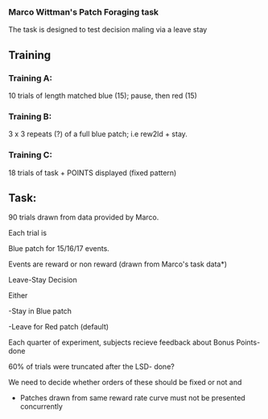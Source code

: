 

### Marco Wittman's Patch Foraging task

The task is designed to test decision maling via a leave stay


## Training

### Training A:
10 trials of
    length matched blue (15); pause, then red (15)

### Training B:
3 x
    3 repeats (?) of a full blue patch; i.e rew2ld + stay.

### Training C:
18 trials of task + POINTS displayed (fixed pattern)



## Task:
90 trials drawn from data provided by Marco.

Each trial is

Blue patch for 15/16/17 events.

Events are reward or non reward (drawn from Marco's task data*)

Leave-Stay Decision

Either

-Stay in Blue patch

-Leave for Red patch (default)

Each quarter of experiment, subjects recieve feedback about Bonus Points- done

60% of trials were truncated after the LSD- done?

We need to decide whether orders of these should be fixed or not and



* Patches drawn from same reward rate curve must not be presented concurrently
